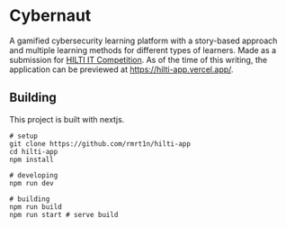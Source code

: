 # Cybernaut
A gamified cybersecurity learning platform with a story-based approach and
multiple learning methods for different types of learners. Made as a submission
for [HILTI IT Competition](https://itcompetition.hilti.group/). As of the time 
of this writing, the application can be previewed at https://hilti-app.vercel.app/.

## Building
This project is built with nextjs. 
```shell
# setup
git clone https://github.com/rmrt1n/hilti-app
cd hilti-app
npm install

# developing
npm run dev

# building
npm run build
npm run start # serve build
```
